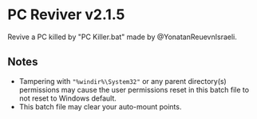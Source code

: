 # PC Reviver v2.1.5
Revive a PC killed by "PC Killer.bat" made by @YonatanReuevnIsraeli.

## Notes
- Tampering with `"%windir%\System32"` or any parent directory(s) permissions may cause the user permissions reset in this batch file to not reset to Windows default.
- This batch file may clear your auto-mount points.
